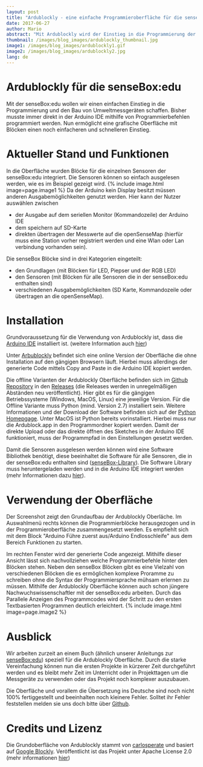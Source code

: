 ```yaml
---
layout: post
title: "Ardublockly - eine einfache Programmieroberfläche für die senseBox:edu"
date: 2017-06-27
author: Mario
abstract: "Mit Ardublockly wird der Einstieg in die Programmierung der senseBox:edu noch einfacher"
thumbnail: /images/blog_images/ardublockly_thumbnail.jpg
image1: /images/blog_images/ardublockly1.gif
image2: /images/blog_images/ardublockly2.jpg
lang: de
---
```

Ardublockly für die senseBox:edu
============
Mit der senseBox:edu wollen wir einen einfachen Einstieg in die Programmierung und den Bau von Umweltmessgeräten schaffen. Bisher musste immer direkt in der Arduino IDE mithilfe von Programmierbefehlen programmiert werden. Nun ermöglicht eine grafische Oberfläche mit Blöcken einen noch einfacheren und schnelleren Einstieg.

Aktueller Stand und Funktionen
============
In die Oberfläche wurden Blöcke für die einzelnen Sensoren der senseBox:edu integriert. Die Sensoren können so einfach ausgelesen werden, wie es im Beispiel gezeigt wird.
{% include image.html image=page.image1 %}
Da der Arduino kein Display besitzt müssen anderen Ausgabemöglichkeiten genutzt werden. Hier kann der Nutzer auswählen zwischen
- der Ausgabe auf dem seriellen Monitor (Kommandozeile) der Arduino IDE
- dem speichern auf SD-Karte
- direkten übertragen der Messwerte auf die openSenseMap (hierfür muss eine Station vorher registriert werden und eine Wlan oder Lan verbindung vorhanden sein).

Die senseBox Blöcke sind in drei Kategorien eingeteilt:
- den Grundlagen (mit Blöcken für LED, Piepser und der RGB LED)
- den Sensoren (mit Blöcken für alle Sensoren die in der senseBox:edu enthalten sind)
- verschiedenen Ausgabemöglichkeiten (SD Karte, Kommandozeile oder übertragen an die openSenseMap).


Installation
============
Grundvoraussetzung für die Verwendung von Ardublockly ist, dass die [Arduino IDE](https://www.arduino.cc/en/Main/Software) installiert ist. (weitere Information auch [hier](https://edu.books.sensebox.de/de/getting_started/installation_der_software.html))

Unter [Arbublockly](https://sensebox.de/blockly) befindet sich eine online Version der Oberfläche die ohne Installation auf den gängigen Browsern läuft. Hierbei muss allerdings der generierte Code mittels Copy and Paste in die Arduino IDE kopiert werden.

Die offline Varianten der Ardublockly Oberfläche befinden sich im [Github Repository](github.com/senseBox/ardublockly) in den [Releases](https://github.com/sensebox/ardublockly/releases)  (die Releases werden in unregelmäßigen Abständen neu veröffentlicht). Hier gibt es für die gängigen Betriebssysteme (Windows, MacOS, Linux) eine jeweilige Version.
Für die Offline Variante muss Python (mind. Version 2.7) installiert sein. Weitere Informationen und der Download der Software befinden sich auf der [Python Homepgage](https://www.python.org/). Unter MacOS ist Python bereits vorinstalliert. Hierbei muss nur die Ardublock.app in den Programmordner kopiert werden.
Damit der direkte Upload oder das direkte öffnen des Sketches in der Arduino IDE funktioniert, muss der Programmpfad in den Einstellungen gesetzt werden.

Damit die Sensoren ausgelesen werden können wird eine Software Bibliothek benötigt, diese beeinhaltet die Software für alle Sensoren, die in der senseBox:edu enthalten sind ([senseBox-Library](https://github.com/sensebox/senseBox_library)). Die Software Library muss heruntergeladen werden und in die Arduino IDE integriert werden (mehr Informationen dazu [hier](https://edu.books.sensebox.de/de/getting_started/installation_der_software.html)).

Verwendung der Oberfläche
============
Der Screenshot zeigt den Grundaufbau der Ardublockly Oberläche. Im Auswahlmenü rechts können die Programmierblöcke herausgezogen und in der Programmieroberfläche zusammengesetzt werden. Es empfiehlt sich mit dem Block "Arduino Führe zuerst aus/Arduino Endlosschleife" aus dem Bereich Funktionen zu starten.

Im rechten Fenster wird der generierte Code angezeigt. Mithilfe dieser Ansicht lässt sich nachvollziehen welche Programmierbefehle hinter den Blöcken stehen. Neben den senseBox Blöcken gibt es eine Vielzahl von verschiedenen Blöcken die es ermöglichen komplexe Proramme zu schreiben ohne die Syntax der Programmiersprache mühsam erlernen zu müssen. Mithilfe der Ardublockly Oberfläche können auch schon jüngere Nachwuchswissenschaftler mit der senseBox:edu arbeiten. Durch das Parallele Anzeigen des Programmcodes wird der Schritt zu den ersten Textbasierten Programmen deutlich erleichtert.
{% include image.html image=page.image2 %}

Ausblick
============
Wir arbeiten zurzeit an einem Buch (ähnlich unserer Anleitungs zur [senseBox:edu](https://edu.books.sensebox.de/de/)) speziell für die Ardublockly Oberfläche. Durch die starke Vereinfachung können nun die ersten Projekte in kürzerer Zeit durchgeführt werden und es bleibt mehr Zeit im Unterricht oder in Projekttagen um die Messgeräte zu verwenden oder das Projekt noch komplexer auszubauen.

Die Oberfläche und vorallem die Übersetzung ins Deutsche sind noch nicht 100% fertiggestellt und beeinhalten noch kleinere Fehler. Solltet ihr Fehler feststellen melden sie uns doch bitte über [Github](https://github.com/sensebox/ardublockly/issues).

Credits und Lizenz
============
Die Grundoberfläche von Ardublockly stammt von [carlosperate](https://github.com/carlosperate) und basiert auf [Google Blockly](https://developers.google.com/blockly/). Veröffentlicht ist das Projekt unter Apache License 2.0 (mehr informationen [hier](https://github.com/sensebox/ardublockly/blob/master/LICENSE))
